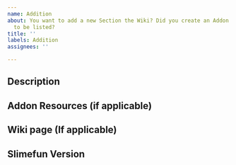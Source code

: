 ```yaml
---
name: Addition
about: You want to add a new Section the Wiki? Did you create an Addon that you want
  to be listed?
title: ''
labels: Addition
assignees: ''

---
```


## Description
<!-- Explain what you think should be added to the Wiki -->

## Addon Resources (if applicable)
<!-- If you made an Addon, please link it here and describe how it interacts with Slimefun -->

## Wiki page (If applicable)
<!-- What page is this addition related to? -->

## Slimefun Version
<!-- What Version of Slimefun are you using? -->
